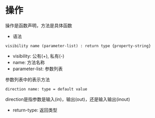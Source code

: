 # 操作

 操作是函数声明，方法是具体函数

- 语法

```
visibility name (parameter-list) : return type {property-string}
```

- visibility: 公有(+), 私有(-)
- name: 方法名称
- parameter-list: 参数列表

参数列表中的表示方法

  ```
  direction name: type = default value
  ```

direction是指参数是输入(in)，输出(out)，还是输入输出(inout)  
 
- return-type: 返回类型
